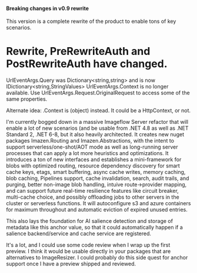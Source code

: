 
#### Breaking changes in v0.9 rewrite

This version is a complete rewrite of the product to enable tons of key scenarios.

# Rewrite, PreRewriteAuth and PostRewriteAuth have changed.
UrlEventArgs.Query was Dictionary<string,string> and is now IDictionary<string,StringValues>
UrlEventArgs.Context is no longer available. Use UrlEventArgs.Request.OriginalRequest to access 
some of the same properties. 

Alternate idea: .Context is (object) instead. It could be a HttpContext, or not. 

I'm currently bogged down in a massive Imageflow Server refactor that will
enable a lot of new scenarios (and be usable from .NET 4.8 as well as .NET
Standard 2, .NET 6-8, but it also heavily architected. It creates new nuget
packages Imazen.Routing and Imazen.Abstractions, with the intent to support
serverless/one-shot/AOT mode as well as long-running server processes that
can apply a lot more heuristics and optimizations. It introduces a ton of
new interfaces and establishes a mini-framework for blobs with optimized
routing, resource dependency discovery for smart cache keys, etags, smart
buffering, async cache writes, memory caching, blob caching, Pipelines
support, cache invalidation, search, audit trails, and purging, better
non-image blob handling, intuive route->provider mapping, and can support
future real-time resilience features like circuit breaker, multi-cache
choice, and possibly offloading jobs to other servers in the cluster or
serverless functions. It will autoconfigure s3 and azure containers for
maximum throughout and automatic eviction of expired unused entries.

This also lays the foundation for AI salience detection and storage of
metadata like this anchor value, so that it could automatically happen if a
salience backend/service and cache service are registered.

It's a lot, and I could use some code review when I wrap up the first
preview. I think it would be usable directly in your packages that are
alternatives to ImageResizer. I could probably do this side quest for
anchor support once I have a preview shipped and reviewed.
